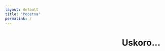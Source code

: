 ```yaml
---
layout: default
title: "Pocetna"
permalink: /
---
```


<div class="section image">
    <div class="w-container">
        <h1 style="text-align:right;">Uskoro...</h1>
    </div>
</div>